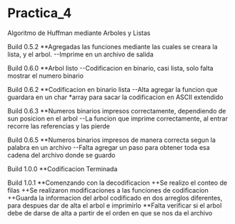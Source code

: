 # Practica_4
Algoritmo de Huffman mediante Arboles y Listas 

Build 0.5.2
**Agregadas las funciones mediante las cuales se creara la lista, y el arbol.
--Imprime en un archivo de salida

Build 0.6.0
**Arbol listo
--Codificacion en binario, casi lista, solo falta mostrar el numero binario

Build 0.6.2
**Codificacion en binario lista
--Alta agregar la funcion que guardara en un char *array para sacar la codificacion en ASCII extendido

Build 0.6.3
**Numeros binarios impresos correctamente, dependiendo de sun posicion en el arbol
--La funcion que imprime correctamente, al entrar recorre las referencias y las pierde

Build 0.6.5
**Numeros binarios impresos de manera correcta segun la palabra en un archivo
--Falta agregar un paso para obtener toda esa cadena del archivo donde se guardo

Build 1.0.0
**Codificacion Terminada

Build 1.0.1
**Comenzando con la decodificacion
++Se realizo el conteo de filas
++Se realizaron modificaciones a las funciones de codificacion
++Guarda la informacion del arbol codificado en dos arreglos diferentes, para despues dar de alta el arbol e imprimirlo
**Falta verificar si el arbol debe de darse de alta a partir de el orden en que se nos da el archivo